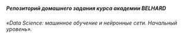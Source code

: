 ##### Репозиторий домашнего задания курса академии BELHARD 
###### «Data Science: машинное обучение и нейронные сети. Начальный уровень».
